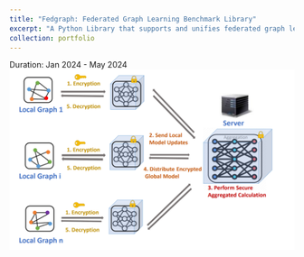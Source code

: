 ```yaml
---
title: "Fedgraph: Federated Graph Learning Benchmark Library"
excerpt: "A Python Library that supports and unifies federated graph learning training and application.<br/><img src='/images/image-fedgraph.png'>"
collection: portfolio
---
```


Duration: Jan 2024 - May 2024
![image-fedgraph](/images/image-fedgraph.png)
